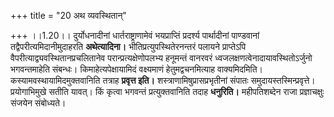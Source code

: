 +++
title = "20 अथ व्यवस्थितान्"

+++
।।1.20।। दुर्योधनादीनां धार्तराष्ट्राणामेवं भयप्राप्तिं प्रदर्श्य
पार्थादीनां पाण्डवानां तद्वैपरीत्यमिदानीमुदाहरति **अथेत्यादिना।**
भीतिप्रत्युपस्थितेरनन्तरं पलायने प्राप्तेऽपि
वैपरीत्याद्व्यवस्थितानप्रचलितानेव परान्प्रत्यक्षेणोपलभ्य हनूमन्तं
वानरवरं ध्वजलक्षणत्वेनादायावस्थितोऽर्जुनो भगवन्तमाहेति संबन्धः।
किमाहेत्यपेक्षायामिदं वक्ष्यमाणं हेतुमद्वचनमित्याह वाक्यमिदमिति।
कस्यामवस्थायामिदमुक्तवानिति तत्राह **प्रवृत्त इति।**
शस्त्राणामिषुप्रासप्रभृतीनां संपातः समुदायस्तस्मिन्प्रवृत्ते।
प्रयोगाभिमुखे सतीति यावत्। किं कृत्वा भगवन्तं प्रत्युक्तवानिति तदाह
**धनुरिति।** महीपतिशब्देन राजा प्रज्ञाचक्षुः संजयेन संबोध्यते।  

